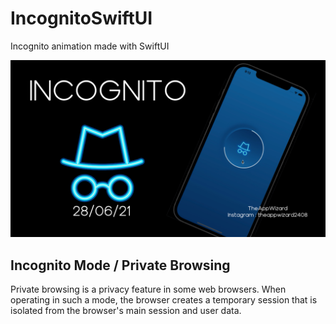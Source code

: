 # IncognitoSwiftUI
Incognito animation made with SwiftUI

![Image of Incognito](https://github.com/TheAppWizard/IncognitoSwiftUI/blob/main/Incognito%20.png)

## Incognito Mode / Private Browsing 
Private browsing is a privacy feature in some web browsers. When operating in such a mode, the browser creates a temporary session that is isolated from the browser's main session and user data.




